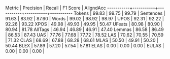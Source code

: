 Metric     | Precision |    Recall |  F1 Score | AligndAcc
-----------+-----------+-----------+-----------+-----------
Tokens     |     99.83 |     99.75 |     99.79 |
Sentences  |     91.63 |     83.92 |     87.60 |
Words      |     99.02 |     98.92 |     98.97 |
UPOS       |     92.31 |     92.22 |     92.26 |     93.22
XPOS       |     49.98 |     49.93 |     49.95 |     50.47
UFeats     |     80.98 |     80.90 |     80.94 |     81.78
AllTags    |     46.94 |     46.89 |     46.91 |     47.40
Lemmas     |     86.58 |     86.49 |     86.53 |     87.43
UAS        |     77.76 |     77.68 |     77.72 |     78.52
LAS        |     70.62 |     70.55 |     70.59 |     71.32
CLAS       |     68.69 |     67.88 |     68.28 |     68.61
MLAS       |     50.50 |     49.91 |     50.20 |     50.44
BLEX       |     57.89 |     57.20 |     57.54 |     57.81
ELAS       |      0.00 |      0.00 |      0.00 |
EULAS      |      0.00 |      0.00 |      0.00 |
